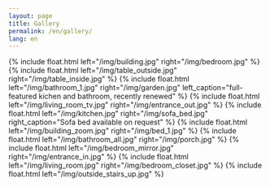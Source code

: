 ```yaml
---
layout: page
title: Gallery
permalink: /en/gallery/
lang: en
---
```


{% include float.html left="/img/building.jpg" right="/img/bedroom.jpg" %}
{% include float.html left="/img/table_outside.jpg" right="/img/table_inside.jpg" %}
{% include float.html left="/img/bathroom_1.jpg" right="/img/garden.jpg" left_caption="full-featured kichen and bathroom, recently renewed" %}
{% include float.html left="/img/living_room_tv.jpg" right="/img/entrance_out.jpg" %}
{% include float.html left="/img/kitchen.jpg" right="/img/sofa_bed.jpg" right_caption="Sofa bed available on request" %}
{% include float.html left="/img/building_zoom.jpg" right="/img/bed_1.jpg" %}
{% include float.html left="/img/bathroom_all.jpg" right="/img/porch.jpg" %}
{% include float.html left="/img/bedroom_mirror.jpg" right="/img/entrance_in.jpg" %}
{% include float.html left="/img/living_room.jpg" right="/img/bedroom_closet.jpg" %}
{% include float.html left="/img/outside_stairs_up.jpg" %}
